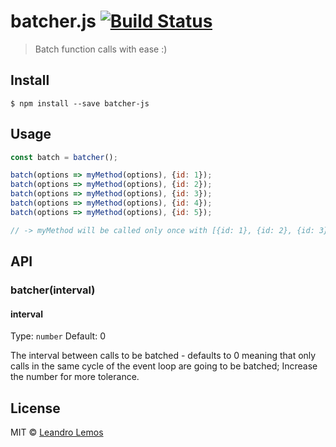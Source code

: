 # batcher.js [![Build Status](https://api.travis-ci.org/leandrowd/batcher.svg?branch=master)](https://api.travis-ci.org/leandrowd/batcher)

> Batch function calls with ease :)

## Install

```
$ npm install --save batcher-js
```


## Usage

```js
const batch = batcher();

batch(options => myMethod(options), {id: 1});
batch(options => myMethod(options), {id: 2});
batch(options => myMethod(options), {id: 3});
batch(options => myMethod(options), {id: 4});
batch(options => myMethod(options), {id: 5});

// -> myMethod will be called only once with [{id: 1}, {id: 2}, {id: 3}, {id: 4}, {id: 5}];
```


## API

### batcher(interval)

#### interval

Type: `number`
Default: 0

The interval between calls to be batched - defaults to 0 meaning that only calls in the same cycle of the event loop are going to be batched; Increase the number for more tolerance.


## License

MIT © [Leandro Lemos](https://github.com/leandrowd)
